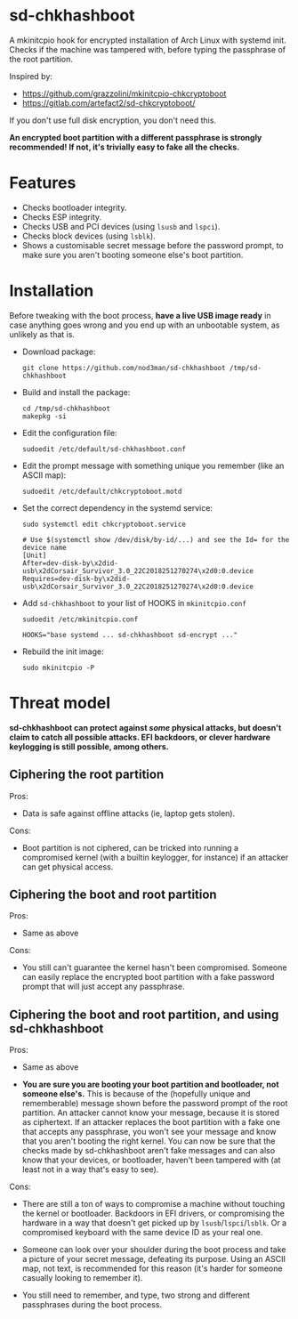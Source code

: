 sd-chkhashboot
================

A mkinitcpio hook for encrypted installation of Arch Linux 
with systemd init. Checks if the machine was tampered with, before 
typing the passphrase of the root partition.

Inspired by: 
* https://github.com/grazzolini/mkinitcpio-chkcryptoboot
* https://gitlab.com/artefact2/sd-chkcryptoboot/

If you don't use full disk encryption, you don't need this.

**An encrypted boot partition with a different passphrase is strongly recommended! 
  If not, it's trivially easy to fake all the checks.**

Features
========

* Checks bootloader integrity.
* Checks ESP integrity.
* Checks USB and PCI devices (using `lsusb` and `lspci`).
* Checks block devices (using `lsblk`).
* Shows a customisable secret message before the password prompt, 
  to make sure you aren't booting someone else's boot partition.

Installation
============

Before tweaking with the boot process, **have a live USB image ready**
in case anything goes wrong and you end up with an unbootable system,
as unlikely as that is.
* Download package:
  ~~~
  git clone https://github.com/nod3man/sd-chkhashboot /tmp/sd-chkhashboot
  ~~~

* Build and install the package:
  ~~~
  cd /tmp/sd-chkhashboot
  makepkg -si
  ~~~

* Edit the configuration file:
  ~~~
  sudoedit /etc/default/sd-chkhashboot.conf
  ~~~

* Edit the prompt message with something unique you remember (like an ASCII map):
  ~~~
  sudoedit /etc/default/chkcryptoboot.motd
  ~~~

* Set the correct dependency in the systemd service:
  ~~~
  sudo systemctl edit chkcryptoboot.service

  # Use $(systemctl show /dev/disk/by-id/...) and see the Id= for the device name
  [Unit]
  After=dev-disk-by\x2did-usb\x2dCorsair_Survivor_3.0_22C2018251270274\x2d0:0.device
  Requires=dev-disk-by\x2did-usb\x2dCorsair_Survivor_3.0_22C2018251270274\x2d0:0.device
  ~~~

* Add `sd-chkhashboot` to your list of HOOKS in `mkinitcpio.conf`
  ~~~
  sudoedit /etc/mkinitcpio.conf

  HOOKS="base systemd ... sd-chkhashboot sd-encrypt ..."
  ~~~

* Rebuild the init image:
  ~~~
  sudo mkinitcpio -P
  ~~~

Threat model
============

**sd-chkhashboot can protect against *some* physical attacks, but
doesn't claim to catch all possible attacks. EFI backdoors, or clever
hardware keylogging is still possible, among others.**

## Ciphering the root partition

Pros:

* Data is safe against offline attacks (ie, laptop gets stolen).

Cons:

* Boot partition is not ciphered, can be tricked into running a
  compromised kernel (with a builtin keylogger, for instance) if an
  attacker can get physical access.

## Ciphering the boot and root partition

Pros:

* Same as above

Cons:

* You still can't guarantee the kernel hasn't been
  compromised. Someone can easily replace the encrypted boot
  partition with a fake password prompt that will just accept any
  passphrase.

## Ciphering the boot and root partition, and using sd-chkhashboot

Pros:

* Same as above

* **You are sure you are booting your boot partition and bootloader,
  not someone else's.** This is because of the (hopefully unique and
  rememberable) message shown before the password prompt of the root
  partition. An attacker cannot know your message, because it is
  stored as ciphertext. If an attacker replaces the boot partition
  with a fake one that accepts any passphrase, you won't see your
  message and know that you aren't booting the right kernel. You can
  now be sure that the checks made by sd-chkhashboot aren't fake
  messages and can also know that your devices, or bootloader, haven't
  been tampered with (at least not in a way that's easy to see).

Cons:

* There are still a ton of ways to compromise a machine without
  touching the kernel or bootloader. Backdoors in EFI drivers, or
  compromising the hardware in a way that doesn't get picked up by
  `lsusb`/`lspci`/`lsblk`. Or a compromised keyboard with the same
  device ID as your real one.

* Someone can look over your shoulder during the boot process and take
  a picture of your secret message, defeating its purpose. Using an
  ASCII map, not text, is recommended for this reason (it's harder for
  someone casually looking to remember it).

* You still need to remember, and type, two strong and different
  passphrases during the boot process.
